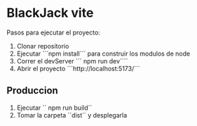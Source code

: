 # BlackJack vite

Pasos para ejecutar el proyecto:

1. Clonar repositorio
2. Ejecutar ´´´npm install´´´ para construir los modulos de node
3. Correr el devServer ´´´ npm run dev´´´´
4. Abrir el proyecto ´´´http://localhost:5173/´´´

## Produccion

1. Ejecutar ´´ npm run build´´
2. Tomar la carpeta ´´dist´´ y desplegarla
